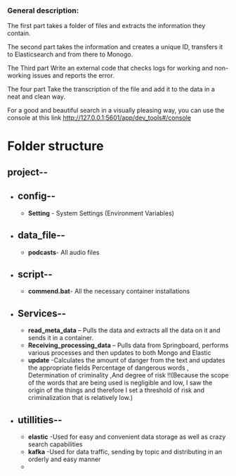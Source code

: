   ### General description:

 The first part takes a folder of files and extracts the information they contain.

The second part takes the information and creates a unique ID, transfers it to Elasticsearch and from there to Monogo.

The Third part Write an external code that checks logs for working and non-working issues and reports the error.

The four part Take the transcription of the file and add it to the data in a neat and clean way.

For a good and beautiful search in a visually pleasing way, you can use the console at this link http://127.0.0.1:5601/app/dev_tools#/console

# Folder structure

## project--
- ## config--
     -  **Setting** - System Settings (Environment Variables)
  
- ## data_file--
     -   **podcasts**- All audio files
  
- ## script--
     - **commend.bat**- All the necessary container installations 

- ## Services--
   -  **read_meta_data** – Pulls the data and extracts all the data on it and sends it in a container.
   -  **Receiving_processing_data** – Pulls data from Springboard, performs various processes and then updates to both Mongo and Elastic
   -  **update** -Calculates the amount of danger from the text and updates the appropriate fields 
                  Percentage of dangerous words , Determination of criminality ,And degree of risk
                   !!(Because the scope of the words that are being used is negligible and low, I saw the origin of the things and therefore I set a threshold of risk and                           criminalization that is relatively low.)
    
                 
                  
                   
 - ## utillities--  
     - **elastic** -Used for easy and convenient data storage as well as crazy search capabilities
     - **kafka** -Used for data traffic, sending by topic and distributing in an orderly and easy manner
     - 






